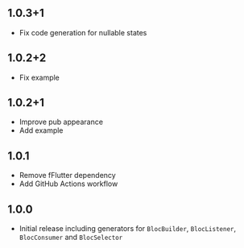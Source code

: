 ## 1.0.3+1

* Fix code generation for nullable states

## 1.0.2+2

* Fix example

## 1.0.2+1

* Improve pub appearance
* Add example

## 1.0.1

* Remove fFlutter dependency
* Add GitHub Actions workflow

## 1.0.0

* Initial release including generators for `BlocBuilder`, `BlocListener`, `BlocConsumer` and `BlocSelector`
